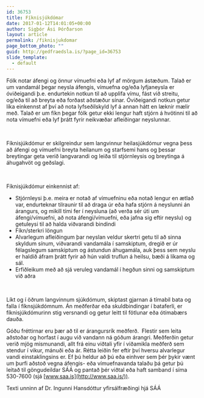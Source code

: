 ```yaml
---
id: 36753
title: Fíknisjúkdómar
date: 2017-01-12T14:01:05+00:00
author: Sigþór Ási Þórðarson
layout: article
permalink: /fiknisjukdomar
page_bottom_photo: ""
guid: http://gedfraedsla.is/?page_id=36753
slide_template:
  - default
---
```


Fólk notar áfengi og önnur vímuefni eða lyf af mörgum ástæðum. Talað er um vandamál þegar neysla áfengis, vímuefna og/eða lyfjaneysla er óviðeigandi þ.e. endurtekin notkun til að upplifa vímu, fást við streitu, og/eða til að breyta eða forðast aðstæður sínar. Óviðeigandi notkun getur líka einkennst af því að nota lyfseðilskyld lyf á annan hátt en læknir mælir með. Talað er um fíkn þegar fólk getur ekki lengur haft stjórn á hvötinni til að nota vímuefni eða lyf þrátt fyrir neikvæðar afleiðingar neyslunnar.

&nbsp;

Fíknisjúkdómur er skilgreindur sem langvinnur heilasjúkdómur vegna þess að áfengi og vímuefni breyta heilanum og starfsemi hans og þessar breytingar geta verið langvarandi og leiða til stjórnleysis og breytinga á áhugahvöt og geðslagi.

&nbsp;

Fíknisjúkdómur einkennist af:

  * Stjórnleysi þ.e. meira er notað af vímuefninu eða notað lengur en ætlað var, endurteknar tilraunir til að draga úr eða hafa stjórn á neyslunni án árangurs, og mikill tími fer í neysluna (að verða sér úti um áfengi/vímuefni, að nota áfengi/vímuefni, eða jafna sig eftir neyslu) og getuleysi til að halda viðvarandi bindindi
  * Fíkn/sterkri löngun
  * Alvarlegum afleiðingum þar neyslan veldur skertri getu til að sinna skyldum sínum, viðvarandi vandamála í samskiptum, dregið er úr félagslegum samskiptum og ástundun áhugamála, auk þess sem neyslu er haldið áfram þrátt fyrir að hún valdi truflun á heilsu, bæði á líkama og sál.
  * Erfiðleikum með að sjá veruleg vandamál í hegðun sinni og samskiptum við aðra

&nbsp;

Líkt og í öðrum langvinnum sjúkdómum, skiptast gjarnan á tímabil bata og falla í fíknsjúkdómnum. Án meðferðar eða skuldbindingar í bataferli, er fíknisjúkdómurinn stig versnandi og getur leitt til fötlunar eða ótímabærs dauða.

Góðu fréttirnar eru þær að til er árangursrík meðferð.  Flestir sem leita aðstoðar og horfast í augu við vandann ná góðum árangri. Meðferðin getur verið mjög mismunandi, allt frá einu viðtali yfir í viðamikla meðferð sem stendur í vikur, mánuði eða ár. Rétta leiðin fer eftir því hversu alvarlegur vandi einstaklingsins er. Ef þú heldur að þú eða einhver sem þér þykir vænt um þurfi aðstoð vegna áfengis- eða vímuefnavanda talaðu þá getur þú leitað til göngudeildar SÁÁ og pantað þér viðtal eða haft samband í síma 530-7600 (sjá [www.saa.is](http://www.saa.is/)).

Texti unninn af Dr. Ingunni Hansdóttur yfirsálfræðingi hjá SÁÁ